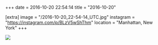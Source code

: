+++
date = 2016-10-20 22:54:14
title = "2016-10-20"

[extra]
image = "/2016-10-20_22-54-14_UTC.jpg"
instagram = "https://instagram.com/p/BLzV5wShThm"
location = "Manhattan, New York"
+++

<img src="/2016-10-20_22-54-14_UTC.jpg" />
